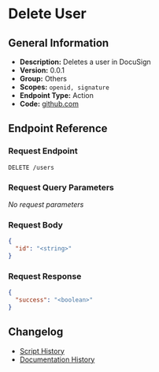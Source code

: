 <!-- BEGIN GENERATED CONTENT -->
# Delete User

## General Information

- **Description:** Deletes a user in DocuSign
- **Version:** 0.0.1
- **Group:** Others
- **Scopes:** `openid, signature`
- **Endpoint Type:** Action
- **Code:** [github.com](https://github.com/NangoHQ/integration-templates/tree/main/integrations/docusign-sandbox/actions/delete-user.ts)


## Endpoint Reference

### Request Endpoint

`DELETE /users`

### Request Query Parameters

_No request parameters_

### Request Body

```json
{
  "id": "<string>"
}
```

### Request Response

```json
{
  "success": "<boolean>"
}
```

## Changelog

- [Script History](https://github.com/NangoHQ/integration-templates/commits/main/integrations/docusign-sandbox/actions/delete-user.ts)
- [Documentation History](https://github.com/NangoHQ/integration-templates/commits/main/integrations/docusign-sandbox/actions/delete-user.md)

<!-- END  GENERATED CONTENT -->

